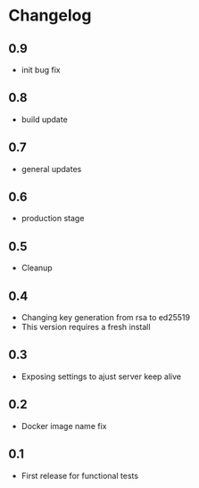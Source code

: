 # Changelog

## 0.9

- init bug fix

## 0.8

- build update

## 0.7

- general updates
 
## 0.6

- production stage

## 0.5

- Cleanup

## 0.4

- Changing key generation from rsa to ed25519
- This version requires a fresh install

## 0.3

- Exposing settings to ajust server keep alive

## 0.2

- Docker image name fix

## 0.1

- First release for functional tests
